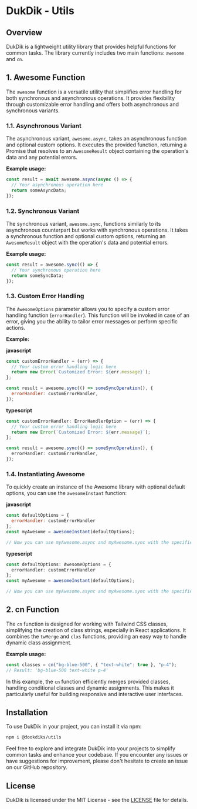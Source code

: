 
# DukDik - Utils

## Overview

DukDik is a lightweight utility library that provides helpful functions for common tasks. The library currently includes two main functions: `awesome` and `cn`.

## 1. Awesome Function

The `awesome` function is a versatile utility that simplifies error handling for both synchronous and asynchronous operations. It provides flexibility through customizable error handling and offers both asynchronous and synchronous variants.

### 1.1. Asynchronous Variant

The asynchronous variant, `awesome.async`, takes an asynchronous function and optional custom options. It executes the provided function, returning a Promise that resolves to an `AwesomeResult` object containing the operation's data and any potential errors.

**Example usage:**

```javascript
const result = await awesome.async(async () => {
  // Your asynchronous operation here
  return someAsyncData;
});
```

### 1.2. Synchronous Variant

The synchronous variant, `awesome.sync`, functions similarly to its asynchronous counterpart but works with synchronous operations. It takes a synchronous function and optional custom options, returning an `AwesomeResult` object with the operation's data and potential errors.

**Example usage:**

```javascript
const result = awesome.sync(() => {
  // Your synchronous operation here
  return someSyncData;
});
```

### 1.3. Custom Error Handling

The `AwesomeOptions` parameter allows you to specify a custom error handling function (`errorHandler`). This function will be invoked in case of an error, giving you the ability to tailor error messages or perform specific actions.

**Example:**

**javascript**

```javascript
const customErrorHandler = (err) => {
  // Your custom error handling logic here
  return new Error(`Customized Error: ${err.message}`);
};

const result = awesome.sync(() => someSyncOperation(), {
  errorHandler: customErrorHandler,
});
```

**typescript**

```typescript
const customErrorHandler: ErrorHandlerOption = (err) => {
  // Your custom error handling logic here
  return new Error(`Customized Error: ${err.message}`);
};

const result = awesome.sync(() => someSyncOperation(), {
  errorHandler: customErrorHandler,
});
```

### 1.4. Instantiating Awesome

To quickly create an instance of the Awesome library with optional default options, you can use the `awesomeInstant` function:

**javascript**

```javascript
const defaultOptions = { 
  errorHandler: customErrorHandler
};
const myAwesome = awesomeInstant(defaultOptions);

// Now you can use myAwesome.async and myAwesome.sync with the specified default options.
```

**typescript**

```typescript
const defaultOptions: AwesomeOptions = { 
  errorHandler: customErrorHandler
};
const myAwesome = awesomeInstant(defaultOptions);

// Now you can use myAwesome.async and myAwesome.sync with the specified default options.
```

## 2. cn Function

The `cn` function is designed for working with Tailwind CSS classes, simplifying the creation of class strings, especially in React applications. It combines the `twMerge` and `clxs` functions, providing an easy way to handle dynamic class assignment.

**Example usage:**

```javascript
const classes = cn("bg-blue-500", { "text-white": true }, "p-4");
// Result: 'bg-blue-500 text-white p-4'
```

In this example, the `cn` function efficiently merges provided classes, handling conditional classes and dynamic assignments. This makes it particularly useful for building responsive and interactive user interfaces.

## Installation

To use DukDik in your project, you can install it via npm:

```bash
npm i @dookdiks/utils
```

Feel free to explore and integrate DukDik into your projects to simplify common tasks and enhance your codebase. If you encounter any issues or have suggestions for improvement, please don't hesitate to create an issue on our GitHub repository.

## License

DukDik is licensed under the MIT License - see the [LICENSE](LICENSE) file for details.
